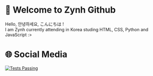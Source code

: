 # 🐬 Welcome to Zynh Github
Hello, 안녕하세요, こんにちは !</br>I am Zynh currently attending in Korea studing HTML, CSS, Python and JavaScript :>

# 🌐 Social Media
<a href="https://github.com/anuraghazra/github-readme-stats/actions">
   <img alt="Tests Passing" src="https://github.com/anuraghazra/github-readme-stats/workflows/Test/badge.svg" />
</a>
